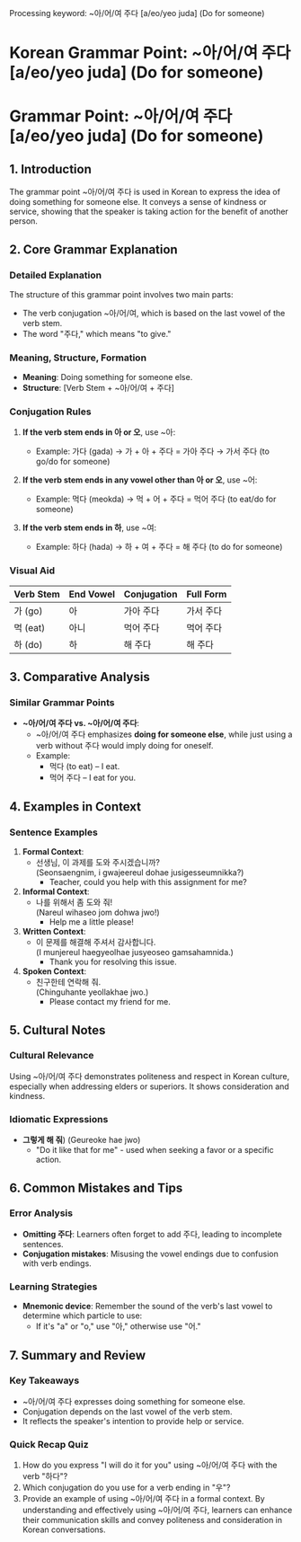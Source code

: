 Processing keyword: ~아/어/여 주다 [a/eo/yeo juda] (Do for someone)
# Korean Grammar Point: ~아/어/여 주다 [a/eo/yeo juda] (Do for someone)
# Grammar Point: ~아/어/여 주다 [a/eo/yeo juda] (Do for someone)
## 1. Introduction
The grammar point ~아/어/여 주다 is used in Korean to express the idea of doing something for someone else. It conveys a sense of kindness or service, showing that the speaker is taking action for the benefit of another person.
## 2. Core Grammar Explanation
### Detailed Explanation
The structure of this grammar point involves two main parts:
- The verb conjugation ~아/어/여, which is based on the last vowel of the verb stem.
- The word "주다," which means "to give."
### Meaning, Structure, Formation
- **Meaning**: Doing something for someone else.
- **Structure**: [Verb Stem + ~아/어/여 + 주다]
  
### Conjugation Rules
1. **If the verb stem ends in 아 or 오**, use ~아:
   - Example: 가다 (gada) → 가 + 아 + 주다 = 가아 주다 → 가서 주다 (to go/do for someone)
   
2. **If the verb stem ends in any vowel other than 아 or 오**, use ~어:
   - Example: 먹다 (meokda) → 먹 + 어 + 주다 = 먹어 주다 (to eat/do for someone)
   
3. **If the verb stem ends in 하**, use ~여:
   - Example: 하다 (hada) → 하 + 여 + 주다 = 해 주다 (to do for someone)
### Visual Aid
| Verb Stem       | End Vowel | Conjugation         | Full Form     |
|------------------|-----------|---------------------|---------------|
| 가 (go)          | 아        | 가아 주다           | 가서 주다     |
| 먹 (eat)        | 아니      | 먹어 주다          | 먹어 주다    |
| 하 (do)          | 하        | 해 주다             | 해 주다       |
## 3. Comparative Analysis
### Similar Grammar Points
- **~아/어/여 주다 vs. ~아/어/여 주다**: 
  - ~아/어/여 주다 emphasizes **doing for someone else**, while just using a verb without 주다 would imply doing for oneself.
  - Example: 
    - 먹다 (to eat) – I eat. 
    - 먹어 주다 – I eat for you.
## 4. Examples in Context
### Sentence Examples
1. **Formal Context**:
   - 선생님, 이 과제를 도와 주시겠습니까?  
     (Seonsaengnim, i gwajeereul dohae jusigesseumnikka?)  
     - Teacher, could you help with this assignment for me?
2. **Informal Context**:
   - 나를 위해서 좀 도와 줘!  
     (Nareul wihaseo jom dohwa jwo!)  
     - Help me a little please!
3. **Written Context**:
   - 이 문제를 해결해 주셔서 감사합니다.  
     (I munjereul haegyeolhae jusyeoseo gamsahamnida.)  
     - Thank you for resolving this issue.
4. **Spoken Context**:
   - 친구한테 연락해 줘.  
     (Chinguhante yeollakhae jwo.)  
     - Please contact my friend for me.
## 5. Cultural Notes
### Cultural Relevance
Using ~아/어/여 주다 demonstrates politeness and respect in Korean culture, especially when addressing elders or superiors. It shows consideration and kindness.
### Idiomatic Expressions
- **그렇게 해 줘**) (Geureoke hae jwo)  
  - "Do it like that for me" - used when seeking a favor or a specific action.
## 6. Common Mistakes and Tips
### Error Analysis
- **Omitting 주다**: Learners often forget to add 주다, leading to incomplete sentences.
- **Conjugation mistakes**: Misusing the vowel endings due to confusion with verb endings.
### Learning Strategies
- **Mnemonic device**: Remember the sound of the verb's last vowel to determine which particle to use: 
  - If it's "a" or "o," use "아," otherwise use "어."
## 7. Summary and Review
### Key Takeaways
- ~아/어/여 주다 expresses doing something for someone else.
- Conjugation depends on the last vowel of the verb stem.
- It reflects the speaker's intention to provide help or service.
### Quick Recap Quiz
1. How do you express "I will do it for you" using ~아/어/여 주다 with the verb "하다"?
2. Which conjugation do you use for a verb ending in "우"?
3. Provide an example of using ~아/어/여 주다 in a formal context.
By understanding and effectively using ~아/어/여 주다, learners can enhance their communication skills and convey politeness and consideration in Korean conversations.
